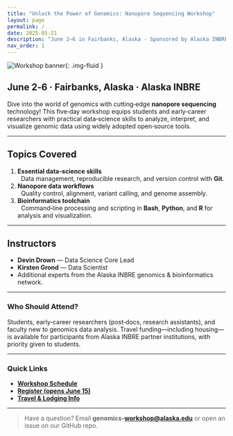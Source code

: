 ```yaml
---
title: "Unlock the Power of Genomics: Nanopore Sequencing Workshop"
layout: page
permalink: /
date: 2025-05-21
description: "June 2–6 in Fairbanks, Alaska · Sponsored by Alaska INBRE"
nav_order: 1
---
```

![Workshop banner](/assets/images/DSC_Wrokshop_2025_goofy.jpg){: .img-fluid }

## June 2‑6 · Fairbanks, Alaska · Alaska INBRE

Dive into the world of genomics with cutting‑edge **nanopore sequencing** technology! This five‑day workshop equips students and early‑career researchers with practical data‑science skills to analyze, interpret, and visualize genomic data using widely adopted open‑source tools.

---

## Topics Covered
1. **Essential data‑science skills**  
    Data management, reproducible research, and version control with **Git**.
2. **Nanopore data workflows**  
   Quality control, alignment, variant calling, and genome assembly.
3. **Bioinformatics toolchain**  
   Command‑line processing and scripting in **Bash**, **Python**, and **R** for analysis and visualization.

---

## Instructors
- **Devin Drown** — Data Science Core Lead  
- **Kirsten Grond** — Data Scientist  
- Additional experts from the Alaska INBRE genomics & bioinformatics network.

---

### Who Should Attend?
Students, early‑career researchers (post‑docs, research assistants), and faculty new to genomics data analysis. Travel funding—including housing—is available for participants from Alaska INBRE partner institutions, with priority given to students.

---

### Quick Links
- **[Workshop Schedule](./workshops/nanopore-sequencing/)**  
- **[Register (opens June 15)](#)**  
- **[Travel & Lodging Info](./travel/)**

---

> Have a question? Email **genomics‑workshop@alaska.edu** or open an issue on our GitHub repo.

